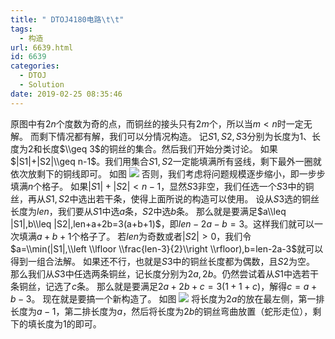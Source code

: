 ```yaml
---
title: " DTOJ4180电路\t\t"
tags:
  - 构造
url: 6639.html
id: 6639
categories:
  - DTOJ
  - Solution
date: 2019-02-25 08:35:46
---
```


原图中有$2n$个度数为奇的点，而铜丝的接头只有$2m$个，所以当$m<n$时一定无解。 而剩下情况都有解，我们可以分情况构造。 记$S1,S2,S3$分别为长度为$1$、长度为$2$和长度$\\geq 3$的铜丝的集合。然后我们开始分类讨论。 如果$|S1|+|S2|\\geq n-1​$。我们用集合$S1,S2​$一定能填满所有竖线，剩下最外一圈就依次放剩下的铜线即可。 如图 ![](http://www.dtenomde.com/wp-content/uploads/2019/02/TIM图片20190224205905.png) 否则，我们考虑将问题规模逐步缩小，即一步步填满$n$个格子。 如果$|S1|+|S2|<n-1$，显然$S3$非空，我们任选一个$S3$中的铜丝，再从$S1,S2$中选出若干条，使得上面所说的构造可以使用。 设从$S3$选的铜丝长度为$len$，我们要从$S1$中选$a$条，$S2$中选$b$条。 那么就是要满足$a\\leq |S1|,b\\leq |S2|,len+a+2b=3(a+b+1)$，即$len-2a-b=3$。这样我们就可以一次填满$a+b+1$个格子了。 若$len$为奇数或者$|S2|>0$，我们令$a=\\min(|S1|,\\left \\lfloor \\frac{len-3}{2}\\right \\rfloor),b=len-2a-3$就可以得到一组合法解。 如果还不行，也就是$S3$中的铜丝长度都为偶数，且$S2$为空。 那么我们从$S3$中任选两条铜丝，记长度分别为$2a,2b$。仍然尝试着从$S1$中选若干条铜丝，记选了$c$条。 那么就是要满足$2a+2b+c=3(1+1+c)$，解得$c=a+b-3$。 现在就是要搞一个新构造了。 如图 ![](http://www.dtenomde.com/wp-content/uploads/2019/02/TIM图片20190224211438.png) 将长度为$2a$的放在最左侧，第一排长度为$a-1$，第二排长度为$a$，然后将长度为$2b$的铜丝弯曲放置（蛇形走位），剩下的填长度为$1$的即可。